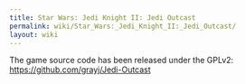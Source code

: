 ```yaml
---
title: Star Wars: Jedi Knight II: Jedi Outcast
permalink: wiki/Star_Wars:_Jedi_Knight_II:_Jedi_Outcast/
layout: wiki
---
```


The game source code has been released under the GPLv2:
<https://github.com/grayj/Jedi-Outcast>
